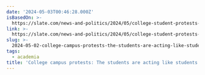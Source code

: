 ```yaml
---
date: '2024-05-03T00:46:28.000Z'
isBasedOn: >-
  https://slate.com/news-and-politics/2024/05/college-student-protests-adults-grow-up.html
link: >-
  https://slate.com/news-and-politics/2024/05/college-student-protests-adults-grow-up.html
slug: >-
  2024-05-02-college-campus-protests-the-students-are-acting-like-students-its-the-ad
tags:
  - academia
title: 'College campus protests: The students are acting like students. It''s the ad'
---
```


